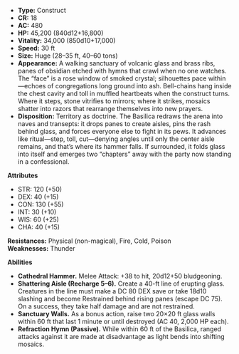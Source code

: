 - **Type:** Construct
- **CR:** 18
- **AC:** 480
- **HP:** 45,200 (840d12+16,800)
- **Vitality:** 34,000 (850d10+17,000)
- **Speed:** 30 ft
- **Size:** Huge (28–35 ft, 40–60 tons)
- **Appearance:** A walking sanctuary of volcanic glass and brass ribs, panes of obsidian etched with hymns that crawl when no one watches. The “face” is a rose window of smoked crystal; silhouettes pace within—echoes of congregations long ground into ash. Bell-chains hang inside the chest cavity and toll in muffled heartbeats when the construct turns. Where it steps, stone vitrifies to mirrors; where it strikes, mosaics shatter into razors that rearrange themselves into new prayers.
- **Disposition:** Territory as doctrine. The Basilica redraws the arena into naves and transepts: it drops panes to create aisles, pins the rash behind glass, and forces everyone else to fight in its pews. It advances like ritual—step, toll, cut—denying angles until only the center aisle remains, and that’s where its hammer falls. If surrounded, it folds glass into itself and emerges two “chapters” away with the party now standing in a confessional.

**Attributes**
- STR: 120 (+50)
- DEX: 40 (+15)
- CON: 130 (+55)
- INT: 30 (+10)
- WIS: 60 (+25)
- CHA: 40 (+15)

**Resistances:** Physical (non-magical), Fire, Cold, Poison  
**Weaknesses:** Thunder

**Abilities**
- **Cathedral Hammer.** Melee Attack: +38 to hit, 20d12+50 bludgeoning.
- **Shattering Aisle (Recharge 5–6).** Create a 40-ft line of erupting glass. Creatures in the line must make a DC 80 DEX save or take 18d10 slashing and become Restrained behind rising panes (escape DC 75). On a success, they take half damage and are not restrained.
- **Sanctuary Walls.** As a bonus action, raise two 20×20 ft glass walls within 60 ft that last 1 minute or until destroyed (AC 40, 2,000 HP each).
- **Refraction Hymn (Passive).** While within 60 ft of the Basilica, ranged attacks against it are made at disadvantage as light bends into shifting mosaics.
